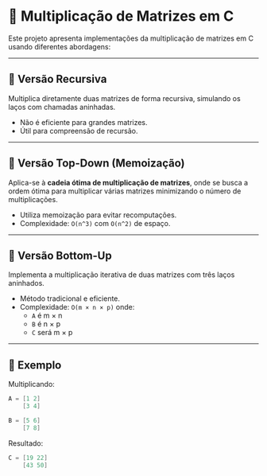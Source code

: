 # 🧮 Multiplicação de Matrizes em C

Este projeto apresenta implementações da multiplicação de matrizes em C usando diferentes abordagens:

---

## 📘 Versão Recursiva

Multiplica diretamente duas matrizes de forma recursiva, simulando os laços com chamadas aninhadas.

- Não é eficiente para grandes matrizes.
- Útil para compreensão de recursão.

---

## 🧠 Versão Top-Down (Memoização)

Aplica-se à **cadeia ótima de multiplicação de matrizes**, onde se busca a ordem ótima para multiplicar várias matrizes minimizando o número de multiplicações.

- Utiliza memoização para evitar recomputações.
- Complexidade: `O(n^3)` com `O(n^2)` de espaço.

---

## 📗 Versão Bottom-Up

Implementa a multiplicação iterativa de duas matrizes com três laços aninhados.

- Método tradicional e eficiente.
- Complexidade: `O(m × n × p)` onde:
  - `A` é m × n
  - `B` é n × p
  - `C` será m × p

---

## 🧪 Exemplo

Multiplicando:
```c
A = [1 2]
    [3 4]

B = [5 6]
    [7 8]
```

Resultado:
```c
C = [19 22]
    [43 50]
```

